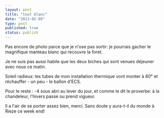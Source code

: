 ```yaml
---
layout: post
title: "tout blanc"
date: "2013-02-09"
type: post
published: true
status: publish
---
```


Pas encore de photo parce que je n'ose pas sortir: je pourrais gacher le magnifique manteau blanc qui recouvre la foret.

Je ne suis pas aussi habile que les deux biches qui sont venues déjeuner avec nous ce matin.

Soleil radieux: les tubes de mon installation thermique vont monter à 80° et réchauffer - un peu - le ballon d'ECS.

Pour le reste : -4 sous abri au lever du jour, et comme le dit le proverbe: à la chandeleur, l'hivers passe ou prend vigueur.

Il a l'air de se porter assez bien, merci. Sans doute y aura-t-il du monde à Rieze ce week end!
